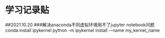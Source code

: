 # 学习记录贴

##2021.10.20
###解决anaconda不同虚拟环境用不了jupyter notebook问题
conda install ipykernel
python -m ipykernel install --name my_kernel_name
